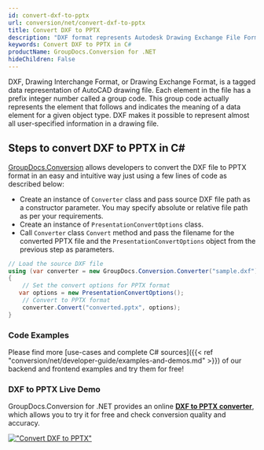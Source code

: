 ```yaml
---
id: convert-dxf-to-pptx
url: conversion/net/convert-dxf-to-pptx
title: Convert DXF to PPTX
description: "DXF format represents Autodesk Drawing Exchange File Format with .dxf extension. Learn how to convert DXF to PPTX file programmatically in C# language using GroupDocs.Conversion for .NET library."
keywords: Convert DXF to PPTX in C#
productName: GroupDocs.Conversion for .NET
hideChildren: False
---
```


DXF, Drawing Interchange Format, or Drawing Exchange Format, is a tagged data representation of AutoCAD drawing file. Each element in the file has a prefix integer number called a group code. This group code actually represents the element that follows and indicates the meaning of a data element for a given object type. DXF makes it possible to represent almost all user-specified information in a drawing file.

## Steps to convert DXF to PPTX in C#

[GroupDocs.Conversion](https://products.groupdocs.com/conversion/net) allows developers to convert the DXF file to PPTX format in an easy and intuitive way just using a few lines of code as described below:

* Create an instance of `Converter` class and pass source DXF file path as a constructor parameter. You may specify absolute or relative file path as per your requirements. 
* Create an instance of `PresentationConvertOptions` class.
* Call `Converter` class `Convert` method and pass the filename for the converted PPTX file and the `PresentationConvertOptions` object from the previous step as parameters.

```csharp
// Load the source DXF file
using (var converter = new GroupDocs.Conversion.Converter("sample.dxf"))
{
    // Set the convert options for PPTX format
   var options = new PresentationConvertOptions();
    // Convert to PPTX format
    converter.Convert("converted.pptx", options);
}
```

### Code Examples

Please find more [use-cases and complete C# sources]({{< ref "conversion/net/developer-guide/examples-and-demos.md" >}}) of our backend and frontend examples and try them for free!

### DXF to PPTX Live Demo

GroupDocs.Conversion for .NET provides an online [**DXF to PPTX converter**](https://products.groupdocs.app/conversion/dxf-to-pptx), which allows you to try it for free and check conversion quality and accuracy.

[!["Convert DXF to PPTX"](conversion/net/images/convert-to-pptx/convert-dxf-to-pptx.png)](https://products.groupdocs.app/conversion/dxf-to-pptx)